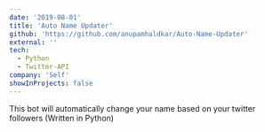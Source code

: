 ```yaml
---
date: '2019-08-01'
title: 'Auto Name Updater'
github: 'https://github.com/anupamhaldkar/Auto-Name-Updater'
external: ''
tech:
  - Python
  - Twitter-API
company: 'Self'
showInProjects: false
---
```


This bot will automatically change your name based on your twitter followers (Written in Python)


